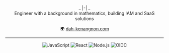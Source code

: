 <div align="center">
_ |-| _ <br>
Engineer with a background in mathematics, building IAM and SaaS solutions
<br>

🌍 [dah-kenangnon.com](https://dah-kenangnon.com)  

---

![JavaScript](https://img.shields.io/badge/-JavaScript-333?logo=javascript)
![React](https://img.shields.io/badge/-React-333?logo=react)
![Node.js](https://img.shields.io/badge/-Node.js-333?logo=node.js)
![OIDC](https://img.shields.io/badge/-OIDC/OAuth2-333?logo=openid)

</div>
